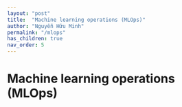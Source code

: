 ```yaml
---
layout: "post"
title:  "Machine learning operations (MLOps)"
author: "Nguyễn Hữu Minh"
permalink: "/mlops"
has_children: true
nav_order: 5
---
```


# Machine learning operations (MLOps)

